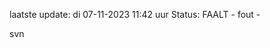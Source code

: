 laatste update: 
di 07-11-2023 11:42   uur 
Status: FAALT - fout - 
<div class="service R">svn</div>